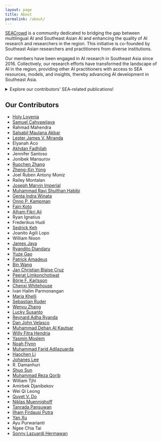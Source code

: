 ```yaml
---
layout: page
title: About
permalink: /about/
---
```


[SEACrowd](https://seacrowd.github.io/) is a community dedicated to bridging the gap between multilingual AI and Southeast Asian AI and enhancing the quality of AI research and researchers in the region. This initiative is co-founded by Southeast Asian researchers and practitioners from diverse institutions.

Our members have been engaged in AI research in Southeast Asia since 2016. Collectively, our research efforts have transformed the landscape of AI in the region, providing other AI practitioners with access to SEA resources, models, and insights, thereby advancing AI development in Southeast Asia.

<details>
    <summary>Explore our contributors' SEA-related publications!</summary>
    <li><b>Are Multilingual LLMs Culturally-Diverse Reasoners? An Investigation into Multicultural Proverbs and Sayings.</b> Chen Cecilia Liu, Fajri Koto, Timothy Baldwin, and Iryna Gurevych. NAACL 2024. [Paper](https://aclanthology.org/2024.naacl-long.112.pdf)</li>
    <li><b>COPAL-ID: Indonesian language reasoning with local culture and nuances</b> Haryo Akbarianto Wibowo, Erland Hilman Fuadi, Made Nindyatama Nityasya, Radityo Eko Prasojo, Alham Fikri Aji. NAACL 2024. [Paper](https://arxiv.org/pdf/2311.01012)</li>
    <li><b>IndoCulture: Exploring Geographically-Influenced Cultural Commonsense Reasoning Across Eleven Indonesian Provinces</b> Fajri Koto, Rahmad Mahendra, Nurul Aisyah, Timothy Baldwin. TACL 2024. [Paper](https://arxiv.org/pdf/2404.01854)</li>
    <li><b>Zero-shot Sentiment Analysis in Low-Resource Languages Using a Multilingual Sentiment Lexicon</b> Fajri Koto, Tilman Beck, Zeerak Talat, Iryna Gurevych, and Timothy Baldwin. EACL 2024. [Paper](https://aclanthology.org/2024.eacl-long.18/)</li>
    <li><b>Cendol: Open Instruction-tuned Generative Large Language Models for Indonesian Languages</b> Samuel Cahyawijaya, Holy Lovenia, Fajri Koto, Rifki Afina Putri, Emmanuel Dave, Jhonson Lee, Nuur Shadieq, Wawan Cenggoro, Salsabil Maulana Akbar, Muhammad Ihza Mahendra, Dea Annisayanti Putri, Bryan Wilie, Genta Indra Winata, Alham Fikri Aji, Ayu Purwarianti, Pascale Fung. ACL 2024. [Paper](https://arxiv.org/pdf/2404.06138)</li>
    <li><b>CVQA: Culturally-diverse Multilingual Visual Question Answering Benchmark</b> David Romero, Chenyang Lyu, Haryo Akbarianto Wibowo, Teresa Lynn, Injy Hamed, Aditya Nanda Kishore, Aishik Mandal, Alina Dragonetti, Artem Abzaliev, Atnafu Lambebo Tonja, Bontu Fufa Balcha, Chenxi Whitehouse, Christian Salamea, Dan John Velasco, David Ifeoluwa Adelani, David Le Meur, Emilio Villa-Cueva, Fajri Koto, Fauzan Farooqui, Frederico Belcavello, Ganzorig Batnasan, Gisela Vallejo, Grainne Caulfield, Guido Ivetta, Haiyue Song, Henok Biadglign Ademtew, Hernán Maina, Holy Lovenia, Israel Abebe Azime, Jan Christian Blaise Cruz, Jay Gala, Jiahui Geng, Jesus-German Ortiz-Barajas, Jinheon Baek, Jocelyn Dunstan, Laura Alonso Alemany, Kumaranage Ravindu Yasas Nagasinghe, Luciana Benotti, Luis Fernando D'Haro, Marcelo Viridiano, Marcos Estecha-Garitagoitia, Maria Camila Buitrago Cabrera, Mario Rodríguez-Cantelar, Mélanie Jouitteau, Mihail Mihaylov, Mohamed Fazli Mohamed Imam, Muhammad Farid Adilazuarda, Munkhjargal Gochoo, Munkh-Erdene Otgonbold, Naome Etori, Olivier Niyomugisha, Paula Mónica Silva, Pranjal Chitale, Raj Dabre, Rendi Chevi, Ruochen Zhang, Ryandito Diandaru, Samuel Cahyawijaya, Santiago Góngora, Soyeong Jeong, Sukannya Purkayastha, Tatsuki Kuribayashi, Thanmay Jayakumar, Tiago Timponi Torrent, Toqeer Ehsan, Vladimir Araujo, Yova Kementchedjhieva, Zara Burzo, Zheng Wei Lim, Zheng Xin Yong, Oana Ignat, Joan Nwatu, Rada Mihalcea, Thamar Solorio, Alham Fikri Aji.. NeurIPS 2024. [Paper](https://arxiv.org/pdf/2406.05967)</li>
    <li><b>Cracking the Code: Multi-domain LLM Evaluation on Real-World Professional Exams in Indonesia</b> Fajri Koto. arXiv 2024. [Paper](https://arxiv.org/pdf/2409.08564)</li>
    <li><b>IndoToxic2024: A Demographically-Enriched Dataset of Hate Speech and Toxicity Types for Indonesian Language</b> Lucky Susanto, Musa Izzanardi Wijanarko, Prasetia Anugrah Pratama, Traci Hong, Ika Idris, Alham Fikri Aji, Derry Wijaya. arXiv 2024. [Paper](https://arxiv.org/pdf/2406.19349)</li>
    <li><b>SEACrowd: A Multilingual Multimodal Data Hub and Benchmark Suite for Southeast Asian Languages</b> Holy Lovenia, Rahmad Mahendra, Salsabil Maulana Akbar, Lester James V Miranda, Jennifer Santoso, Elyanah Aco, Akhdan Fadhilah, Jonibek Mansurov, Joseph Marvin Imperial, Onno P Kampman, Joel Ruben Antony Moniz, Muhammad Ravi Shulthan Habibi, Frederikus Hudi, Railey Montalan, Ryan Ignatius, Joanito Agili Lopo, William Nixon, Börje F Karlsson, James Jaya, Ryandito Diandaru, Yuze Gao, Patrick Amadeus, Bin Wang, Jan Christian Blaise Cruz, Chenxi Whitehouse, Ivan Halim Parmonangan, Maria Khelli, Wenyu Zhang, Lucky Susanto, Reynard Adha Ryanda, Sonny Lazuardi Hermawan, Dan John Velasco, Muhammad Dehan Al Kautsar, Willy Fitra Hendria, Yasmin Moslem, Noah Flynn, Muhammad Farid Adilazuarda, Haochen Li, Johanes Lee, R Damanhuri, Shuo Sun, Muhammad Reza Qorib, Amirbek Djanibekov, Wei Qi Leong, Quyet V Do, Niklas Muennighoff, Tanrada Pansuwan, Ilham Firdausi Putra, Yan Xu, Ngee Chia Tai, Ayu Purwarianti, Sebastian Ruder, William Tjhi, Peerat Limkonchotiwat, Alham Fikri Aji, Sedrick Keh, Genta Indra Winata, Ruochen Zhang, Fajri Koto, Zheng-Xin Yong, Samuel Cahyawijaya. EMNLP 2024. [Paper](https://arxiv.org/pdf/2406.10118)</li>
    <li><b>Bactrian-X: A Multilingual Replicable Instruction-Following Model with Low-Rank Adaptation</b> Haonan Li, Fajri Koto, Minghao Wu, Alham Fikri Aji, and Timothy Baldwin. arXiv 2023. [Paper](https://arxiv.org/abs/2305.15011)</li>
    <li><b>NusaCrowd: Open Source Initiative for Indonesian NLP Resources</b> Samuel Cahyawijaya, Holy Lovenia, Alham Fikri Aji, Genta Winata, Bryan Wilie, Fajri Koto, Rahmad Mahendra, Christian Wibisono, Ade Romadhony, Karissa Vincentio, Jennifer Santoso, David Moeljadi, Cahya Wirawan, Frederikus Hudi, Muhammad Satrio Wicaksono, Ivan Parmonangan, Ika Alfina, Ilham Firdausi Putra, Samsul Rahmadani, Yulianti Oenang, Ali Septiandri, James Jaya, Kaustubh Dhole, Arie Suryani, Rifki Afina Putri, Dan Su, Keith Stevens, Made Nindyatama Nityasya, Muhammad Adilazuarda, Ryan Hadiwijaya, Ryandito Diandaru, Tiezheng Yu, Vito Ghifari, Wenliang Dai, Yan Xu, Dyah Damapuspita, Haryo Wibowo, Cuk Tho, Ichwanul Karo Karo, Tirana Fatyanosa, Ziwei Ji, Graham Neubig, Timothy Baldwin, Sebastian Ruder, Pascale Fung, Herry Sujaini, Sakriani Sakti, Ayu Purwarianti. ACL 2023 Findings. [Paper](https://aclanthology.org/2023.findings-acl.868.pdf)</li>
    <li><b>Multilingual large language models are not (yet) code-switchers</b> Ruochen Zhang, Samuel Cahyawijaya, Jan Christian Blaise Cruz, Genta Indra Winata, Alham Fikri Aji. EMNLP 2023. [Paper](https://arxiv.org/pdf/2305.14235)</li>
    <li><b>Prompting large language models to generate code-mixed texts: The case of South East Asian languages</b> Zheng-Xin Yong, Ruochen Zhang, Jessica Zosa Forde, Skyler Wang, Samuel Cahyawijaya, Holy Lovenia, Lintang Sutawika, Jan Christian Blaise Cruz, Long Phan, Yin Lin Tan. CALCS @ ACL 2023. [Paper](https://arxiv.org/pdf/2303.13592)</li>
    <li><b>Large Language Models Only Pass Primary School Exams in Indonesia: A Comprehensive Test on IndoMMLU</b> Fajri Koto, Nurul Aisyah, Haonan Li, Timothy Baldwin. EMNLP 2023. [Paper](https://arxiv.org/pdf/2310.04928)</li>
    <li><b>IndoRobusta: Towards Robustness Against Diverse Code-Mixed Indonesian Local Languages</b> Muhammad Farid Adilazuarda, Samuel Cahyawijaya, Genta Indra Winata, Pascale Fung, Ayu Purwarianti. SUMEval 2022. [Paper](https://aclanthology.org/2022.sumeval-1.5.pdf)</li>
    <li><b>Towards automatic construction of filipino wordnet: Word sense induction and synset induction using sentence embeddings</b> Dan John Velasco, Axel Alba, Trisha Gail Pelagio, Bryce Anthony Ramirez, Jan Christian Blaise Cruz, Unisse Chua, Briane Paul Samson, Charibeth Cheng. SEALP 2023. [Paper](https://aclanthology.org/2023.sealp-1.1.pdf)</li>
    <li><b>Current Status of NLP in South East Asia with Insights from Multilingualism and Language Diversity</b> Alham Fikri Aji, Jessica Zosa Forde, Alyssa Marie Loo, Lintang Sutawika, Skyler Wang, Genta Indra Winata, Zheng Xin Yong, Ruochen Zhang, A Seza Doğruöz, Yin Lin Tan, Jan Christian Blaise Cruz. Tutorial AACL 2023. [Paper](https://aclanthology.org/2023.ijcnlp-tutorials.2.pdf)</li>
    <li><b>NusaWrites: Constructing high-quality corpora for underrepresented and extremely low-resource languages</b> Samuel Cahyawijaya, Holy Lovenia, Fajri Koto, Dea Adhista, Emmanuel Dave, Sarah Oktavianti, Salsabil Maulana Akbar, Jhonson Lee, Nuur Shadieq, Tjeng Wawan Cenggoro, Hanung Wahyuning Linuwih, Bryan Wilie, Galih Pradipta Muridan, Genta Indra Winata, David Moeljadi, Alham Fikri Aji, Ayu Purwarianti, Pascale Fung. IJCNLP-AACL 2023. [Paper](https://arxiv.org/pdf/2309.10661)</li>
    <li><b>NusaX: Multilingual parallel sentiment dataset for 10 Indonesian local languages</b> Genta Indra Winata, Alham Fikri Aji, Samuel Cahyawijaya, Rahmad Mahendra, Fajri Koto, Ade Romadhony, Kemal Kurniawan, David Moeljadi, Radityo Eko Prasojo, Pascale Fung, Timothy Baldwin, Jey Han Lau, Rico Sennrich, Sebastian Ruder. EACL 2023. [Paper](https://arxiv.org/pdf/2205.15960)</li>
    <li><b>Automatic Readability Assessment for Closely Related Languages</b> Joseph Marvin Imperial, Ekaterina Kochmar. ACL 2023. [Paper](https://aclanthology.org/2023.findings-acl.331/)</li>
    <li><b>BasahaCorpus: An Expanded Linguistic Resource for Readability Assessment in Central Philippine Languages</b> Joseph Marvin Imperial, Ekaterina Kochmar. EMNLP 2023. [Paper](https://aclanthology.org/2023.emnlp-main.388/)</li>
    <li><b>CebuaNER: A New Baseline Cebuano Named Entity Recognition Model</b> Ma. Beatrice Emanuela Pilar, Dane Dedoroy, Ellyza Mari Papas, Mary Loise Buenaventura, Myron Darrel Montefalcon, Jay Rhald Padilla, Joseph Marvin Imperial, Mideth Abisado, Lany Maceda. PACLIC 2023. [Paper](https://aclanthology.org/2023.paclic-1.79/)</li>
    <li><b>One Country, 700+ Languages: NLP Challenges for Underrepresented Languages and Dialects in Indonesia</b> Alham Fikri Aji, Genta Indra Winata, Fajri Koto, Samuel Cahyawijaya, Ade Romadhony, Rahmad Mahendra, Kemal Kurniawan, David Moeljadi, Radityo Eko Prasojo, Timothy Baldwin, Jey Han Lau, Sebastian Ruder. ACL 2022. [Paper](https://arxiv.org/pdf/2203.13357)</li>
    <li><b>Improving Large-scale Language Models and Resources for Filipino</b> Jan Christian Blaise Cruz, Charibeth Cheng. LREC 2022. [Paper](https://arxiv.org/pdf/2111.06053)</li>
    <li><b>LipKey: A Large-Scale News Dataset for Absent Keyphrases Generation and Abstractive Summarization</b> Fajri Koto, Timothy Baldwin, and Jey Han Lau. COLING 2022. [Paper](https://aclanthology.org/2022.coling-1.303.pdf)</li>
    <li><b>Cloze Evaluation for Deeper Understanding of Commonsense Stories in Indonesian</b> Fajri Koto, Timothy Baldwin, Jey Han Lau. CSRR @ ACL 2022. [Paper](https://aclanthology.org/2022.csrr-1.2/)</li>
    <li><b>Using Synthetic Data to Train a Convesational Response Generation Model in Low-resource Languages</b> Denzel Adrian Co, Schuyler Ng, Gabriel Louis Tan, Adrian Paule Ty, Jan Blaise Cruz, Charibeth Cheng. IALP 2022. [Paper](https://ieeexplore.ieee.org/abstract/document/9961255/)</li>
    <li><b>A Baseline Readability Model for Cebuano</b> Joseph Marvin Imperial, Lloyd Lois Antonie Reyes, Michael Antonio Ibanez, Ranz Sapinit, Mohammed Hussien. BEA @ ACL 2022. [Paper](https://aclanthology.org/2022.bea-1.5/)</li>
    <li><b>IndoNLG: Benchmark and resources for evaluating Indonesian natural language generation</b> Samuel Cahyawijaya, Genta Indra Winata, Bryan Wilie, Karissa Vincentio, Xiaohong Li, Adhiguna Kuncoro, Sebastian Ruder, Zhi Yuan Lim, Syafri Bahar, Masayu Leylia Khodra, Ayu Purwarianti, Pascale Fung. EMNLP 2021. [Paper](https://arxiv.org/pdf/2104.08200)</li>
    <li><b>IndoBERTweet: A Pretrained Language Model for Indonesian Twitter with Effective Domain-Specific Vocabulary Initialization</b> Fajri Koto, Jey Han Lau, Timothy Baldwin. EMNLP 2021. [Paper](https://arxiv.org/pdf/2109.04607)</li>
    <li><b>IndoNLI: A Natural Language Inference Dataset for Indonesian</b> Rahmad Mahendra, Alham Fikri Aji, Samuel Louvan, Fahrurrozi Rahman, Clara Vania. EMNLP 2021. [Paper](https://arxiv.org/pdf/2110.14566)</li>
    <li><b>Evaluating the Efficacy of Summarization Evaluation across Languages.</b> Fajri Koto, Jey Han Lau, and Timothy Baldwin.. Findings of ACL 2021. [Paper](https://aclanthology.org/2021.findings-acl.71.pdf)</li>
    <li><b>Exploiting News Article Structure for Automatic Corpus Generation of Entailment Datasets</b> Jan Christian Blaise Cruz, Jose Kristian Resabal, James Lin, Dan John Velasco, Charibeth Cheng. PACLIC 2021. [Paper](https://link.springer.com/chapter/10.1007/978-3-030-89363-7_7)</li>
    <li><b>IndoCollex: A Testbed for Morphological Transformation of Indonesian Word Colloquialism</b> Haryo Akbarianto Wibowo, Made Nindyatama Nityasya, Afra Feyza Akyürek, Suci Fitriany, Alham Fikri Aji, Radityo Eko Prasojo, Derry Tanti Wijaya. ACL-IJCNLP 2021. [Paper](https://par.nsf.gov/servlets/purl/10291486)</li>
    <li><b>ParaCotta: Synthetic Multilingual Paraphrase Corpora from the Most Diverse Translation Sample Pair</b> Alham Fikri Aji, Tirana Noor Fatyanosa, Radityo Eko Prasojo, Philip Arthur, Suci Fitriany, Salma Qonitah, Nadhifa Zulfa, Tomi Santoso, Mahendra Data. PACLIC 2021. [Paper](https://arxiv.org/pdf/2205.04651)</li>
    <li><b>BERT Embeddings for Automatic Readability Assessment</b> Joseph Marvin Imperial. RANLP 2021. [Paper](https://aclanthology.org/2021.ranlp-1.69/)</li>
    <li><b>Under the Microscope: Interpreting Readability Assessment Models for Filipino</b> Joseph Marvin Imperial, Ethel Ong. PACLIC 2021. [Paper](https://aclanthology.org/2021.paclic-1.1/)</li>
    <li><b>IndoNLU: Benchmark and resources for evaluating Indonesian natural language understanding</b> Bryan Wilie, Karissa Vincentio, Genta Indra Winata, Samuel Cahyawijaya, Xiaohong Li, Zhi Yuan Lim, Sidik Soleman, Rahmad Mahendra, Pascale Fung, Syafri Bahar, Ayu Purwarianti. AACL 2020. [Paper](https://arxiv.org/pdf/2009.05387)</li>
    <li><b>IndoLEM and IndoBERT: A Benchmark Dataset and Pre-trained Language Model for Indonesian NLP</b> Fajri Koto, Afshin Rahimi, Jey Han Lau, Timothy Baldwin. COLING 2020. [Paper](https://arxiv.org/pdf/2011.00677)</li>
    <li><b>Establishing Baselines for Text Classification in Low-resource Languages</b> Jan Christian Blaise Cruz, Charibeth Cheng. arXiv 2020. [Paper](http://arxiv.org/abs/2005.02068)</li>
    <li><b>Localization of Fake News Detection via Multitask Transfer Learning</b> Jan Christian Blaise Cruz, Julianne Agatha Tan, Charibeth Cheng. LREC 2020. [Paper](https://www.aclweb.org/anthology/2020.lrec-1.316/)</li>
    <li><b>Liputan6: A Large-scale Indonesian Dataset for Text Summarization</b> Fajri Koto, Jey Han Lau, Timothy Baldwin. AACL 2020. [Paper](https://arxiv.org/pdf/2011.00679)</li>
    <li><b>Towards Computational Linguistics in Minangkabau Language: Studies on Sentiment Analysis and Machine Translation</b> Fajri Koto, Ikhwan Koto. PACLIC 2020. [Paper](https://aclanthology.org/2020.paclic-1.17/)</li>
    <li><b>Inset lexicon: Evaluation of a word list for Indonesian sentiment analysis in microblogs</b> Fajri Koto, Gemala Y Rahmaningtyas. IEEE IALP 2017. [Paper](https://www.researchgate.net/profile/Fajri-Koto/publication/321757985_InSet_Lexicon_Evaluation_of_a_Word_List_for_Indonesian_Sentiment_Analysis_in_Microblogs/links/5a30588caca27271ec8a0681/InSet-Lexicon-Evaluation-of-a-Word-List-for-Indonesian-Sentiment-Analysis-in-Microblogs.pdf)</li>
    <li><b>A Publicly Available Indonesian Corpora for Automatic Abstractive and Extractive Chat Summarization</b> Fajri Koto. LREC 2016. [Paper](https://aclanthology.org/L16-1129.pdf)</li>
</details>

## Our Contributors

- [Holy Lovenia](https://holylovenia.github.io/)
- [Samuel Cahyawijaya](https://samuelcahyawijaya.github.io/)
- Rahmad Mahendra
- [Salsabil Maulana Akbar](https://sabilmakbar.github.io/)
- [Lester James V. Miranda](https://ljvmiranda921.github.io)
- Elyanah Aco
- [Akhdan Fadhilah](https://akhdanfadh.github.io/)
- Jennifer Santoso
- Jonibek Mansurov
- [Ruochen Zhang](ruochenzhang.com)
- [Zheng-Xin Yong](yongzx.github.io)
- Joel Ruben Antony Moniz
- Railey Montalan
- [Joseph Marvin Imperial](https://www.josephimperial.com/)
- [Muhammad Ravi Shulthan Habibi](https://muhammadravi251001.github.io/)
- [Genta Indra Winata](https://gentawinata.com/)
- [Onno P. Kampman](https://onnokampman.github.io)
- [Fajri Koto](www.fajrikoto.com)
- [Alham Fikri Aji](https://afaji.github.io/)
- Ryan Ignatius
- Frederikus Hudi
- [Sedrick Keh](https://sedrickkeh.github.io)
- Joanito Agili Lopo
- William Nixon
- [James Jaya](https://jamesjaya.com)
- [Ryandito Diandaru](rayendito.github.io)
- [Yuze Gao](gyyz.github.io)
- [Patrick Amadeus](https://patrickamadeus.github.io/)
- [Bin Wang](https://binwang28.github.io/)
- [Jan Christian Blaise Cruz](https://blaisecruz.com)
- [Peerat Limkonchotiwat](https://mrpeerat.github.io/)
- [Börje F. Karlsson](https://tellarin.com/borje/)
- [Chenxi Whitehouse](https://chenxwh.github.io/)
- Ivan Halim Parmonangan
- [Maria Khelli](https://khelli07.vercel.app/)
- [Sebastian Ruder](https://www.ruder.io/)
- [Wenyu Zhang](https://sites.coecis.cornell.edu/wenyuzhang/)
- [Lucky Susanto](https://luckysusanto.github.io/)
- [Reynard Adha Ryanda](https://reynardryanda.github.io/)
- [Dan John Velasco](https://danjohnvelasco.github.io/)
- [Muhammad Dehan Al Kautsar](https://dehanalkautsar.github.io/)
- [Willy Fitra Hendria](https://willyfh.github.io)
- [Yasmin Moslem](https://machinetranslation.io/ )
- [Noah Flynn](https://noahrflynn.com/)
- [Muhammad Farid Adilazuarda](https://faridlazuarda.github.io/)
- [Haochen Li](https://alex-haochenli.github.io/)
- [Johanes Lee](https://github.com/Enliven26)
- R. Damanhuri
- [Shuo Sun](https://ssun32.github.io/)
- [Muhammad Reza Qorib](https://mrqorib.github.io/)
- William Tjhi
- Amirbek Djanibekov
- Wei Qi Leong
- [Quyet V. Do](dovanquyet.github.io)
- [Niklas Muennighoff](https://muennighoff.github.io/)
- [Tanrada Pansuwan](https://tanradap.github.io)
- [Ilham Firdausi Putra](https://ilhamfp.github.io/)
- [Yan Xu](https://yana-xuyan.github.io/)
- Ayu Purwarianti
- Ngee Chia Tai
- [Sonny Lazuardi Hermawan](https://sonnylab.com)
